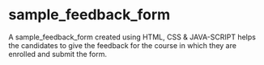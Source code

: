 # sample_feedback_form
A sample_feedback_form created using HTML, CSS & JAVA-SCRIPT helps the candidates to give the feedback for the course in which they are enrolled and submit the form.
